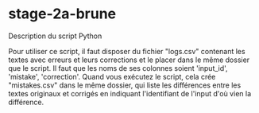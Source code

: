 # stage-2a-brune

Description du script Python

Pour utiliser ce script, il faut disposer du fichier "logs.csv" contenant les textes avec erreurs et leurs corrections et le placer dans le même dossier que le script.
Il faut que les noms de ses colonnes soient 'input_id', 'mistake', 'correction'. 
Quand vous exécutez le script, cela crée  "mistakes.csv" dans le même dossier, qui liste les différences entre les textes originaux et corrigés en indiquant l'identifiant de l'input d'où vien la différence.
